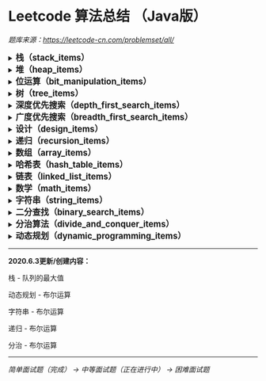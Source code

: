 # Leetcode 算法总结 （Java版）

*题库来源：https://leetcode-cn.com/problemset/all/*

<details>
    <summary><big><b>栈（stack_items）</b></big></summary><br/>
    &ensp;&ensp;用两个栈实现队列（Implement_queue_with_two_stacks.java）<br/>
    &ensp;&ensp;滑动窗口的最大值（Maximum_value_of_sliding_window.java）<br/>
    &ensp;&ensp;包含min函数的栈（The_stack_containing_the_min_function.java）<br/>
    &ensp;&ensp;队列的最大值（The_maximum_value_of_the_queue.java）<br/>
</details>
<details>
    <summary><big><b>堆（heap_items）</b></big></summary><br/>
    &ensp;&ensp;最小的k个数（The_smallest_k_number.java）<br/>
</details>
<details>
    <summary><big><b>位运算（bit_manipulation_items）</b></big></summary><br/>
    &ensp;&ensp;数组中出现次数超过一半的数字（More_than_half_of_the_occurrences_in_the_array.java）<br/>
    &ensp;&ensp;二进制中1的个数（The_number_of_1s_in_binary.java）<br/>
    &ensp;&ensp;主要元素（Main_element.java）<br/>
    &ensp;&ensp;消失的数字（Disappearing_number.java）<br/>
    &ensp;&ensp;不用加号的加法（Addition_without_plus_sign.java）<br/>
    &ensp;&ensp;最大数值（Maximum_value.java）<br/>
    &ensp;&ensp;配对交换（Pair_exchange.java）<br/>
    &ensp;&ensp;整数转化（Integer_conversion.java）<br/>
    &ensp;&ensp;翻转数位（Flip_digital.java）<br/>
    &ensp;&ensp;插入（insert.java）<br/>
</details>
<details>
    <summary><big><b>树（tree_items）</b></big></summary><br/>
    &ensp;&ensp;二叉树的最近公共祖先（The_nearest_public_ancestor_of_the_binary_tree.java）<br/>
    &ensp;&ensp;二叉搜索树的最近公共祖先（The_nearest_common_ancestor_of_the_binary_search_tree.java）<br/>
    &ensp;&ensp;平衡二叉树（Balanced_binary_tree.java）<br/>
    &ensp;&ensp;二叉搜索树的第k大节点（The_k_th_largest_node_of_the_binary_search_tree.java）<br/>
	&ensp;&ensp;从上到下打印二叉树II（Print_a_binary_tree_from_top_to_bottom_II.java）<br/>
	&ensp;&ensp;对称的二叉树（Symmetric_binary_tree.java）<br/>
	&ensp;&ensp;二叉树的镜像（Mirror_of_the_binary_tree.java）<br/>
	&ensp;&ensp;检查平衡性（Check_balance.java）<br/>
	&ensp;&ensp;最小高度树（Minimum_height_tree.java）<br/>
	&ensp;&ensp;BiNode（BiNode.java）<br/>
</details>
<details>
    <summary><big><b>深度优先搜索（depth_first_search_items）</b></big></summary><br/>
    &ensp;&ensp;平衡二叉树（Balanced_binary_tree.java）<br/>
	&ensp;&ensp;检查平衡性（Check_balance.java）<br/>
	&ensp;&ensp;最小高度树（Minimum_height_tree.java）<br/>
	&ensp;&ensp;颜色填充（Color_fill.java）<br/>
</details>
<details>
    <summary><big><b>广度优先搜索（breadth_first_search_items）</b></big></summary><br/>
    &ensp;&ensp;从上到下打印二叉树II（Print_a_binary_tree_from_top_to_bottom_II.java）<br/>
</details>
<details>
    <summary><big><b>设计（design_items）</b></big></summary><br/>
    &ensp;&ensp;包含min函数的栈（The_stack_containing_the_min_function.java）<br/>
	&ensp;&ensp;用两个栈实现队列（Implement_queue_with_two_stacks.java）<br/>
	&ensp;&ensp;动物收容所（Animal_shelter.java）<br/>
	&ensp;&ensp;三合一（TripleInOne.java）<br/>
</details>
<details>
    <summary><big><b>递归（recursion_items）</b></big></summary><br/>
    &ensp;&ensp;BiNode（BiNode.java）<br/>
	&ensp;&ensp;汉诺塔问题（Hanoi_problem.java）<br/>
	&ensp;&ensp;跳水板（Diving_board.java）<br/>
	&ensp;&ensp;青蛙跳台阶问题（Frog_jumping_steps.java）<br/>
    &ensp;&ensp;布尔运算（Boolean_operations.java）<br/>
</details>
<details>
    &ensp;&ensp;<summary><big><b>数组（array_items）</b></big></summary><br/>
    &ensp;&ensp;主要元素（Main_element.java）<br/>
	&ensp;&ensp;消失的数字（Disappearing_number.java）<br/>
    &ensp;&ensp;合并排序的数组（Merge_sorted_array.java）<br/>
    &ensp;&ensp;连续数列（Continuous_sequence.java）<br/>
    &ensp;&ensp;珠玑妙算（Abacus.java）<br/>
    &ensp;&ensp;0～n-1中缺失的数字（Numbers_missing_from_0_to_n_1.java）<br/>
    &ensp;&ensp;顺时针打印矩阵（Print_matrix_clockwise.java）<br/>
    &ensp;&ensp;数组中重复的数字（Repeating_numbers_in_the_array.java）<br/>
</details>
<details>
    &ensp;&ensp;<summary><big><b>哈希表（hash_table_items）</b></big></summary><br/>
    &ensp;&ensp;第一个只出现一次的字符（The_first_character_that_appears_only_once.java）<br/>
    &ensp;&ensp;数组中重复的数字（Repeating_numbers_in_the_array.java）<br/>
    &ensp;&ensp;回文排列（Palindrome.java）<br/>
</details>
<details>
    &ensp;&ensp;<summary><big><b>链表（linked_list_items）</b></big></summary><br/>
    &ensp;&ensp;返回倒数第 k 个节点（Returns_the_penultimate_k_th_node.java）<br/>
    &ensp;&ensp;两个链表的第一个公共节点（The_first_common_node_of_two_linked_lists.java）<br/>
    &ensp;&ensp;删除链表的节点（Delete_the_node_of_the_linked_list.java）<br/>
    &ensp;&ensp;反转链表（Reverse_linked_list.java）<br/>
    &ensp;&ensp;回文链表（Palindrome_list.java）<br/>
    &ensp;&ensp;移除重复节点（Remove_duplicate_nodes.java）<br/>
</details>
<details>
    &ensp;&ensp;<summary><big><b>数学（math_items）</b></big></summary><br/>
    &ensp;&ensp;消失的数字（Disappearing_number.java）<br/>
    &ensp;&ensp;最大数值（Maximum_value.java）<br/>
    &ensp;&ensp;阶乘尾数（Factorial_mantissa.java）<br/>
    &ensp;&ensp;打印从1到最大的n位数（Print_n_digits_from_1_to_maximum.java）<br/>
</details>
<details>
    &ensp;&ensp;<summary><big><b>字符串（string_items）</b></big></summary><br/>
    &ensp;&ensp;回文排列（Palindrome.java）<br/>
    &ensp;&ensp;翻转单词顺序（Flip_word_order.java）<br/>
    &ensp;&ensp;字符串轮转（String_rotation.java）<br/>
    &ensp;&ensp;URL化（URLization.java）<br/>
    &ensp;&ensp;布尔运算（Boolean_operations.java）<br/>
</details>
<details>
    &ensp;&ensp;<summary><big><b>二分查找（binary_search_items）</b></big></summary><br/>
    &ensp;&ensp;0～n-1中缺失的数字（Numbers_missing_from_0_to_n_1.java）<br/>
    &ensp;&ensp;旋转数组的最小数字（Rotate_the_smallest_number_of_an_array.java）<br/> 
    &ensp;&ensp;稀疏数组搜索（Sparse_array_search.java）<br/>
</details>
<details>
    &ensp;&ensp;<summary><big><b>分治算法（divide_and_conquer_items）</b></big></summary><br/>
    &ensp;&ensp;最小的k个数（The_smallest_k_number.java）<br/>
    &ensp;&ensp;数组中出现次数超过一半的数字（More_than_half_of_the_occurrences_in_the_array.java）<br/>
    &ensp;&ensp;主要元素（Main_element.java）<br/>
    &ensp;&ensp;连续数列（Continuous_sequence.java）<br/>
    &ensp;&ensp;布尔运算（Boolean_operations.java）<br/>
</details>
<details>
    &ensp;&ensp;<summary><big><b>动态规划（dynamic_programming_items）</b></big></summary><br/>
    &ensp;&ensp;连续数列（Continuous_sequence.java）<br/> 
    &ensp;&ensp;按摩师（Masseur.java）<br/>  
    &ensp;&ensp;三步问题（Three_step_problem.java）<br/>
    &ensp;&ensp;布尔运算（Boolean_operations.java）<br/>
</details>

---

**2020.6.3更新/创建内容：**

栈 - 队列的最大值

动态规划 - 布尔运算

字符串 - 布尔运算

递归 - 布尔运算

分治 - 布尔运算

------

*简单面试题（完成） -> 中等面试题（正在进行中） -> 困难面试题*
